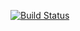 [![Build Status](https://travis-ci.org/d-meiser/hmbo.svg?branch=master)](https://travis-ci.org/d-meiser/hmbo)
